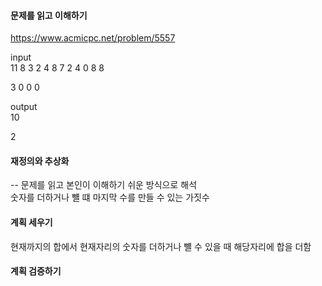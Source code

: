 #### 문제를 읽고 이해하기
https://www.acmicpc.net/problem/5557

input</br>
11
8 3 2 4 8 7 2 4 0 8 8

3
0 0 0

output</br>
10

2

#### 재정의와 추상화<br>
-- 문제를 읽고 본인이 이해하기 쉬운 방식으로 해석<br>
숫자를 더하거나 뺼 떄 마지막 수를 만들 수 있는 가짓수

#### 계획 세우기<br>
현재까지의 합에서 현재자리의 숫자를 더하거나 뺼 수 있을 때 해당자리에 합을 더함

#### 계획 검증하기
